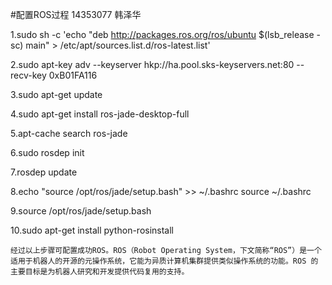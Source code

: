 #配置ROS过程
	14353077 韩泽华

1.sudo sh -c 'echo "deb http://packages.ros.org/ros/ubuntu $(lsb_release -sc) main" > /etc/apt/sources.list.d/ros-latest.list'

2.sudo apt-key adv --keyserver hkp://ha.pool.sks-keyservers.net:80 --recv-key 0xB01FA116

3.sudo apt-get update

4.sudo apt-get install ros-jade-desktop-full

5.apt-cache search ros-jade

6.sudo rosdep init

7.rosdep update

8.echo "source /opt/ros/jade/setup.bash" >> ~/.bashrc
source ~/.bashrc

9.source /opt/ros/jade/setup.bash

10.sudo apt-get install python-rosinstall
	
	经过以上步骤可配置成功ROS。ROS（Robot Operating System，下文简称“ROS”）是一个适用于机器人的开源的元操作系统，它能为异质计算机集群提供类似操作系统的功能。ROS 的主要目标是为机器人研究和开发提供代码复用的支持。